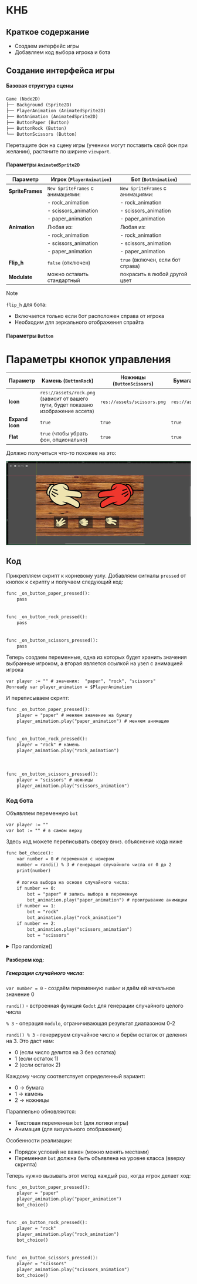 # КНБ



## Краткое содержание
- Создаем интерфейс игры
- Добавляем код выбора игрока и бота

## Создание интерфейса игры

#### Базовая структура сцены
```
Game (Node2D)  
├── Background (Sprite2D)  
├── PlayerAnimation (AnimatedSprite2D)  
├── BotAnimation (AnimatedSprite2D)  
├── ButtonPaper (Button)  
├── ButtonRock (Button)  
└── ButtonScissors (Button)
```
Перетащите фон на сцену игры (ученики могут поставить свой фон при желании), растяните по ширине `viewport`.

#### Параметры `AnimatedSprite2D`

| Параметр          | Игрок (`PlayerAnimation`)                     | Бот (`BotAnimation`)                          |
|-------------------|------------------------------------------|------------------------------------------|
| **SpriteFrames**  | `New SpriteFrames` с анимациями:         | `New SpriteFrames` с анимациями:         |
|                   | - rock_animation                         | - rock_animation                         |
|                   | - scissors_animation                     | - scissors_animation                     |
|                   | - paper_animation                        | - paper_animation                        |
| **Animation**     | Любая из:                                | Любая из:                                |
|                   | - rock_animation                         | - rock_animation                         |
|                   | - scissors_animation                     | - scissors_animation                     |
|                   | - paper_animation                        | - paper_animation                        |
| **Flip_h**        | `false` (отключен)                       | `true` (включен, если бот справа)        |
| **Modulate**        | можно оставить стандартный                       | покрасить в любой другой цвет       |


>[!Note]
>`flip_h` для бота:
>   - Включается только если бот расположен справа от игрока
>   - Необходим для зеркального отображения спрайта


#### Параметры `Button`

# Параметры кнопок управления

| Параметр          | Камень (`ButtonRock`)          | Ножницы (`ButtonScissors`)    | Бумага (`ButtonPaper`)        |
|-------------------|--------------------------|--------------------------|--------------------------|
| **Icon**          | `res://assets/rock.png` (зависит от вашего пути, будет показано изображение ассета)  | `res://assets/scissors.png` | `res://assets/paper.png` |
| **Expand Icon**   | `true`                   | `true`                   | `true`                   |
| **Flat**          | `true` (чтобы убрать фон, опционально)      | `true`                   | `true`                   |



Должно получиться что-то похожее на это:

![image](https://github.com/IT-Compot/Python-methodologies/blob/main/first-stage/KNB/Assets/game_screen.png)


## Код

Прикрепляем скрипт к корневому узлу. Добавляем сигналы `pressed` от кнопок к скрипту и получаем следующий код:

```gdscript
func _on_button_paper_pressed():
	pass


func _on_button_rock_pressed():
	pass


func _on_button_scissors_pressed():
	pass
```

Теперь создаем переменные, одна из которых будет хранить значения выбранные игроком, а вторая является ссылкой на узел с анимацией игрока

```gdscript
var player := "" # значения:  "paper", "rock", "scissors"
@onready var player_animation = $PlayerAnimation
```

И переписываем скрипт:

```gdscript
func _on_button_paper_pressed():
	player = "paper" # меняем значение на бумагу
	player_animation.play("paper_animation") # меняем анимацию


func _on_button_rock_pressed():
	player = "rock" # камень
	player_animation.play("rock_animation")



func _on_button_scissors_pressed():
	player = "scissors" # ножницы
	player_animation.play("scissors_animation")

```

### Код бота

Объявляем переменную `bot`

```gdscript
var player := ""
var bot := "" # в самом верху
```

Здесь код можете переписывать сверху вниз. объяснение кода ниже

```gdscript
func bot_choice():
	var number = 0 # переменная с номером
	number = randi() % 3 # генерация случайного числа от 0 до 2
	print(number)

	# логика выбора на основе случайного числа:
	if number == 0:
		bot = "paper" # запись выбора в переменную
		bot_animation.play("paper_animation") # проигрывание анимации
	if number == 1:
		bot = "rock"
		bot_animation.play("rock_animation")
	if number == 2:
		bot_animation.play("scissors_animation")
		bot = "scissors"
```

<details>
	<summary>Про randomize() </summary>
	
### Уточнение о работе `randomize()` в `Godot`

#### Фактическое поведение в современных версиях `Godot (4.0+)`

1. **Автоматическая инициализация**:
   - Начиная с `Godot 4.0`, движок **автоматически вызывает `randomize()`** при запуске проекта
   - Это было сделано для упрощения разработки

2. **Почему ваш код работает без `randomize`**:
   - Даже без явного вызова `randomize()` вы получаете разные последовательности
   - `Godot` сам устанавливает `seed` на основе системного времени

3. **Остающиеся рекомендации**:

```gdscript
# Лучшая практика (для совместимости и явного контроля)
func _ready():
    randomize()  # Явная инициализация
```

>[!Tip]
>Можете дополнительно рассказать про это ученикам и явно указать `randomzie()` в коде
</details>


#### Разберем код:
##### Генерация случайного числа:
`var number = 0` - создаём переменную `number` и даём ей начальное значение 0

`randi()` - встроенная функция `Godot` для генерации случайного целого числа

`% 3` - операция `modulo`, ограничивающая результат диапазоном 0-2


`randi() % 3` - генерируем случайное число и берём остаток от деления на 3. Это даст нам:

- 0 (если число делится на 3 без остатка)
- 1 (если остаток 1)
- 2 (если остаток 2)


Каждому числу соответствует определенный вариант:

- 0 → бумага
- 1 → камень
- 2 → ножницы

Параллельно обновляются:

- Текстовая переменная `bot` (для логики игры)
- Анимация (для визуального отображения)

Особенности реализации:

- Порядок условий не важен (можно менять местами)
- Переменная `bot` должна быть объявлена на уровне класса (вверху скрипта)


Теперь нужно вызывать этот метод каждый раз, когда игрок делает ход:

```gdscript
func _on_button_paper_pressed():
	player = "paper"
	player_animation.play("paper_animation")
	bot_choice()


func _on_button_rock_pressed():
	player = "rock"
	player_animation.play("rock_animation")
	bot_choice()


func _on_button_scissors_pressed():
	player = "scissors"
	player_animation.play("scissors_animation")
	bot_choice()
```
